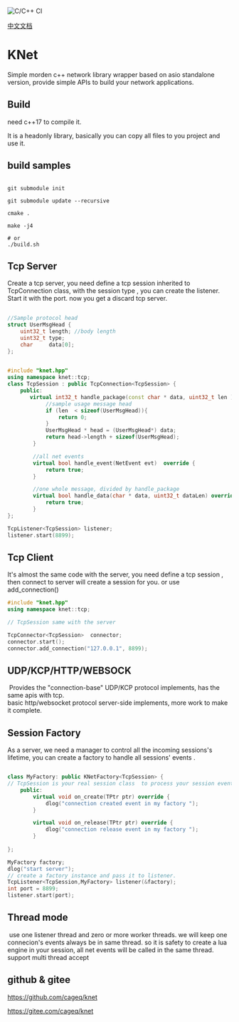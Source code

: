 ![C/C++ CI](https://github.com/cageq/knet/workflows/C/C++%20CI/badge.svg)


[中文文档](README_ZH.md)

# KNet 
Simple morden c++ network library wrapper based on asio standalone version, provide simple APIs to build your network applications. 


## Build 
need c++17 to compile it. 

It is a headonly library, basically you can copy all files to you project and use it. 


## build samples
```shell

git submodule init 

git submodule update --recursive 

cmake . 

make -j4 

# or 
./build.sh 

```

## Tcp Server 

Create a tcp server, you need define a tcp session inherited to TcpConnection class, with the session type , you can create the listener. 
Start it with the port. now you get a discard tcp server. 

```cpp
 
//Sample protocol head 
struct UserMsgHead {
    uint32_t length; //body length 
    uint32_t type;
    char     data[0];  
}; 
 

#include "knet.hpp"
using namespace knet::tcp; 
class TcpSession : public TcpConnection<TcpSession> {
    public:
       virtual int32_t handle_package(const char * data, uint32_t len ) override{ 
            //sample usage message head 
            if (len  < sizeof(UserMsgHead)){
                return 0; 
            }
            UserMsgHead * head = (UserMsgHead*) data;  
            return head->length + sizeof(UserMsgHead); 
        }

        //all net events
        virtual bool handle_event(NetEvent evt)  override { 
            return true; 
        }

        //one whole message, divided by handle_package  
        virtual bool handle_data(char * data, uint32_t dataLen) override{
            return true; 
        }
}; 

TcpListener<TcpSession> listener;
listener.start(8899); 

```


## Tcp Client 
It's almost the same code with the server, you need define a tcp session , then connect to server will create a session for you. or use add_connection() 

```cpp 
#include "knet.hpp"
using namespace knet::tcp; 

// TcpSession same with the server 

TcpConnector<TcpSession>  connector;
connector.start(); 
connector.add_connection("127.0.0.1", 8899);

```



## UDP/KCP/HTTP/WEBSOCK

​	Provides the  "connection-base" UDP/KCP protocol implements, has the same apis with tcp.  
​	basic http/websocket protocol server-side implements, more work to make it complete.

 

## Session Factory 
As a server, we need a manager to control all the incoming sessions's lifetime, you can create a factory to handle all sessions' events . 

```cpp 

class MyFactory: public KNetFactory<TcpSession> { 
// TcpSession is your real session class  to process your session events and data 
    public:
        virtual void on_create(TPtr ptr) override { 
            dlog("connection created event in my factory "); 
        }

        virtual void on_release(TPtr ptr) override { 
            dlog("connection release event in my factory "); 
        } 
		 
}; 

MyFactory factory; 
dlog("start server");
// create a factory instance and pass it to listener.
TcpListener<TcpSession,MyFactory> listener(&factory);
int port = 8899;
listener.start(port); 

```



## Thread mode 

​	use one listener thread and zero or more worker threads.  we will keep one connecion's events always be in same thread. so it is safety to create a lua engine in your session, all net events will be called in the same thread.  
    support multi thread accept 

  

## github & gitee   

https://github.com/cageq/knet 

https://gitee.com/cageq/knet  


 
